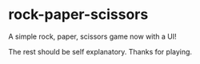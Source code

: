 # rock-paper-scissors

A simple rock, paper, scissors game now with a UI!

The rest should be self explanatory. Thanks for playing.